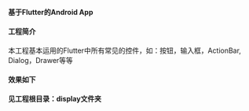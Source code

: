 #### 基于Flutter的Android App

#### 工程简介
本工程基本运用的Flutter中所有常见的控件，如：按钮，输入框，ActionBar, Dialog，Drawer等等

#### 效果如下
**见工程根目录：display文件夹**
